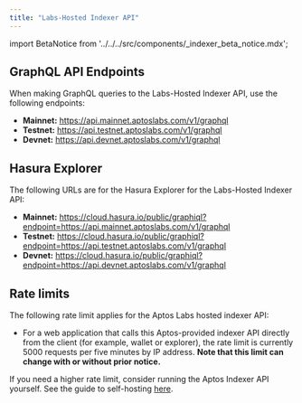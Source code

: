 ```yaml
---
title: "Labs-Hosted Indexer API"
---
```


import BetaNotice from '../../../src/components/\_indexer_beta_notice.mdx';

<BetaNotice />

## GraphQL API Endpoints

When making GraphQL queries to the Labs-Hosted Indexer API, use the following endpoints:

- **Mainnet:** https://api.mainnet.aptoslabs.com/v1/graphql
- **Testnet:** https://api.testnet.aptoslabs.com/v1/graphql
- **Devnet:** https://api.devnet.aptoslabs.com/v1/graphql

## Hasura Explorer

The following URLs are for the Hasura Explorer for the Labs-Hosted Indexer API:

- **Mainnet:** https://cloud.hasura.io/public/graphiql?endpoint=https://api.mainnet.aptoslabs.com/v1/graphql
- **Testnet:** https://cloud.hasura.io/public/graphiql?endpoint=https://api.testnet.aptoslabs.com/v1/graphql
- **Devnet:** https://cloud.hasura.io/public/graphiql?endpoint=https://api.devnet.aptoslabs.com/v1/graphql

## Rate limits

The following rate limit applies for the Aptos Labs hosted indexer API:

- For a web application that calls this Aptos-provided indexer API directly from the client (for example, wallet or explorer), the rate limit is currently 5000 requests per five minutes by IP address. **Note that this limit can change with or without prior notice.**

If you need a higher rate limit, consider running the Aptos Indexer API yourself. See the guide to self-hosting [here](/indexer/api/self-hosted).
